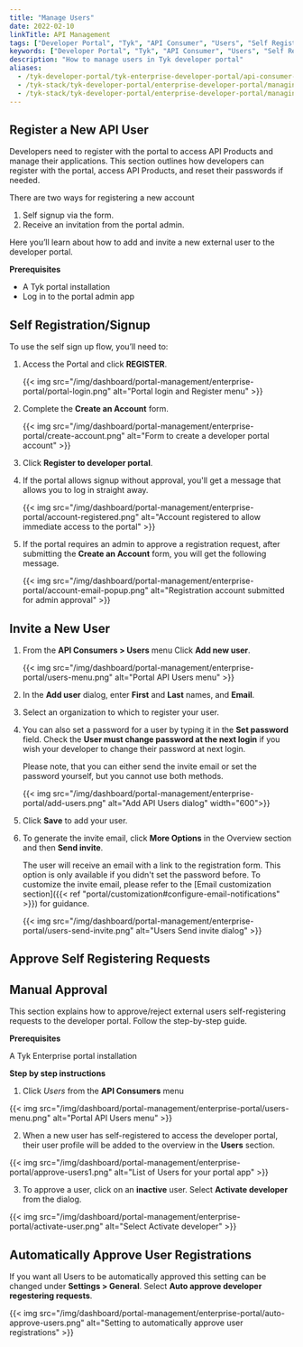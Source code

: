 ```yaml
---
title: "Manage Users"
date: 2022-02-10
linkTitle: API Management
tags: ["Developer Portal", "Tyk", "API Consumer", "Users", "Self Registration", "Invite Users", "Approve Requests"]
keywords: ["Developer Portal", "Tyk", "API Consumer", "Users", "Self Registration", "Invite Users", "Approve Requests"]
description: "How to manage users in Tyk developer portal"
aliases:
  - /tyk-developer-portal/tyk-enterprise-developer-portal/api-consumer-portal/register-portal
  - /tyk-stack/tyk-developer-portal/enterprise-developer-portal/managing-access/approve-self-registering-requests
  - /tyk-stack/tyk-developer-portal/enterprise-developer-portal/managing-access/manage-api-users
---
```


## Register a New API User

Developers need to register with the portal to access API Products and manage their applications. This section outlines how developers can register with the portal, access API Products, and reset their passwords if needed.

There are two ways for registering a new account
1. Self signup via the form.
2. Receive an invitation from the portal admin.

Here you’ll learn about how to add and invite a new external user to the developer portal.

**Prerequisites**

- A Tyk portal installation
- Log in to the portal admin app

## Self Registration/Signup

To use the self sign up flow, you’ll need to:
1. Access the Portal and click **REGISTER**.

    {{< img src="/img/dashboard/portal-management/enterprise-portal/portal-login.png" alt="Portal login and Register menu" >}}

2. Complete the **Create an Account** form.

    {{< img src="/img/dashboard/portal-management/enterprise-portal/create-account.png" alt="Form to create a developer portal account" >}}

3. Click **Register to developer portal**.
4. If the portal allows signup without approval, you'll get a message that allows you to log in straight away.

    {{< img src="/img/dashboard/portal-management/enterprise-portal/account-registered.png" alt="Account registered to allow immediate access to the portal" >}}

5. If the portal requires an admin to approve a registration request, after submitting the **Create an Account** form, you will get the following message.

    {{< img src="/img/dashboard/portal-management/enterprise-portal/account-email-popup.png" alt="Registration account submitted for admin approval" >}}

## Invite a New User

1. From the **API Consumers > Users** menu Click **Add new user**.

    {{< img src="/img/dashboard/portal-management/enterprise-portal/users-menu.png" alt="Portal API Users menu" >}}

2. In the **Add user** dialog, enter **First** and **Last** names, and **Email**.
3. Select an organization to which to register your user.
4. You can also set a password for a user by typing it in the **Set password** field. Check the **User must change password at the next login** if you wish your developer to change their password at next login.

    Please note, that you can either send the invite email or set the password yourself, but you cannot use both methods. 

    {{< img src="/img/dashboard/portal-management/enterprise-portal/add-users.png" alt="Add API Users dialog" width="600">}}

5. Click **Save** to add your user.
6. To generate the invite email, click **More Options** in the Overview section and then **Send invite**.

    The user will receive an email with a link to the registration form. This option is only available if you didn't set the password before.
    To customize the invite email, please refer to the [Email customization section]({{< ref "portal/customization#configure-email-notifications" >}}) for guidance.

    {{< img src="/img/dashboard/portal-management/enterprise-portal/users-send-invite.png" alt="Users Send invite dialog" >}}

## Approve Self Registering Requests

## Manual Approval

This section explains how to approve/reject external users self-registering requests to the developer portal. Follow the step-by-step guide.

**Prerequisites**

A Tyk Enterprise portal installation

**Step by step instructions**

1. Click *Users* from the **API Consumers** menu

{{< img src="/img/dashboard/portal-management/enterprise-portal/users-menu.png" alt="Portal API Users menu" >}}

2. When a new user has self-registered to access the developer portal,  their user profile will be added to the overview in the **Users** section.

{{< img src="/img/dashboard/portal-management/enterprise-portal/approve-users1.png" alt="List of Users for your portal app" >}}

3. To approve a user, click on an **inactive** user. Select **Activate developer** from the dialog.

{{< img src="/img/dashboard/portal-management/enterprise-portal/activate-user.png" alt="Select Activate developer" >}}

## Automatically Approve User Registrations

If you want all Users to be automatically approved this setting can be changed under **Settings > General**. Select **Auto approve developer regestering requests**.

{{< img src="/img/dashboard/portal-management/enterprise-portal/auto-approve-users.png" alt="Setting to automatically approve user registrations" >}}


